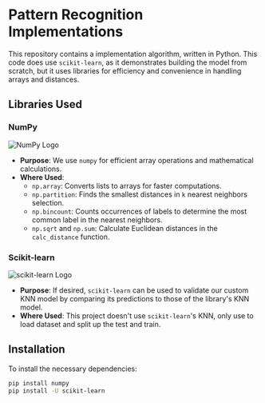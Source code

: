 # Pattern Recognition Implementations

This repository contains a implementation algorithm, written in Python. This code does use `scikit-learn`, as it demonstrates building the model from scratch, but it uses libraries for efficiency and convenience in handling arrays and distances.

## Libraries Used

### NumPy

![NumPy Logo](https://upload.wikimedia.org/wikipedia/commons/3/31/NumPy_logo_2020.svg)

- **Purpose**: We use `numpy` for efficient array operations and mathematical calculations.
- **Where Used**:
  - `np.array`: Converts lists to arrays for faster computations.
  - `np.partition`: Finds the smallest distances in `k` nearest neighbors selection.
  - `np.bincount`: Counts occurrences of labels to determine the most common label in the nearest neighbors.
  - `np.sqrt` and `np.sum`: Calculate Euclidean distances in the `calc_distance` function.

### Scikit-learn

![scikit-learn Logo](https://upload.wikimedia.org/wikipedia/commons/0/05/Scikit_learn_logo_small.svg)

- **Purpose**: If desired, `scikit-learn` can be used to validate our custom KNN model by comparing its predictions to those of the library's KNN model.
- **Where Used**: This project doesn't use `scikit-learn`'s KNN, only use to load dataset and split up the test and train.

## Installation

To install the necessary dependencies:

```bash
pip install numpy
pip install -U scikit-learn
```
